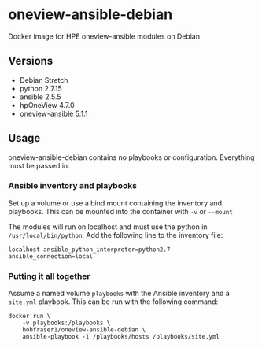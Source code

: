 # oneview-ansible-debian

Docker image for HPE oneview-ansible modules on Debian

## Versions

* Debian Stretch
* python 2.7.15
* ansible 2.5.5
* hpOneView 4.7.0
* oneview-ansible 5.1.1

## Usage

oneview-ansible-debian contains no playbooks or configuration. Everything must be passed in.

### Ansible inventory and playbooks

Set up a volume or use a bind mount containing the inventory and playbooks. This can be mounted into the container with `-v` or `--mount`

The modules will run on localhost and must use the python in `/usr/local/bin/python`. Add the following line to the inventory file:

```console
localhost ansible_python_interpreter=python2.7 ansible_connection=local
```

### Putting it all together

Assume a named volume `playbooks` with the Ansible inventory and a `site.yml` playbook. This can be run with the following command:

```console
docker run \
    -v playbooks:/playbooks \
    bobfraser1/oneview-ansible-debian \
    ansible-playbook -i /playbooks/hosts /playbooks/site.yml
```
